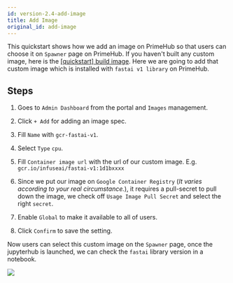 ```yaml
---
id: version-2.4-add-image
title: Add Image
original_id: add-image
---
```


This quickstart shows how we add an image on PrimeHub so that users can choose it on `Spawner` page on PrimeHub. If you haven't built any custom image, here is the [[quickstart] build image](build-image). Here we are going to add that custom image which is installed with `fastai v1 library` on PrimeHub.

## Steps

1. Goes to `Admin Dashboard` from the portal and `Images` management.

2. Click `+ Add` for adding an image spec.

3. Fill `Name` with `gcr-fastai-v1`.

4. Select `Type` `cpu`.

5. Fill `Container image url` with the url of our custom image. E.g. `gcr.io/infuseai/fastai-v1:1d1bxxxx`

6. Since we put our image on `Google Container Registry` (*It varies according to your real circumstance.*), it requires a pull-secret to pull down the image, we check off `Usage Image Pull Secret` and select the right `secret`.

7. Enable `Global` to make it available to all of users.

8. Click `Confirm` to save the setting.

Now users can select this custom image on the `Spawner` page, once the jupyterhub is launched, we can check the `fastai` library version in a notebook.

![](assets/jup-fastai.png)
